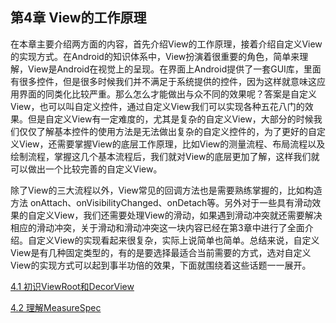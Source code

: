 ## 第4章 View的工作原理

在本章主要介绍两方面的内容，首先介绍View的工作原理，接着介绍自定义View的实现方式。在Android的知识体系中，View扮演着很重要的角色，简单来理解，View是Android在视觉上的呈现。在界面上Android提供了一套GUI库，里面有很多控件，但是很多时候我们并不满足于系统提供的控件，因为这样就意味这应用界面的同类化比较严重。那么怎么才能做出与众不同的效果呢？答案是自定义View，也可以叫自定义控件，通过自定义View我们可以实现各种五花八门的效果。但是自定义View有一定难度的，尤其是复杂的自定义View，大部分的时候我们仅仅了解基本控件的使用方法是无法做出复杂的自定义控件的，为了更好的自定义View，还需要掌握View的底层工作原理，比如View的测量流程、布局流程以及绘制流程，掌握这几个基本流程后，我们就对View的底层更加了解，这样我们就可以做出一个比较完善的自定义View。

除了View的三大流程以外，View常见的回调方法也是需要熟练掌握的，比如构造方法
onAttach、onVisibilityChanged、onDetach等。另外对于一些具有滑动效果的自定义View，我们还需要处理View的滑动，如果遇到滑动冲突就还需要解决相应的滑动冲突，关于滑动和滑动冲突这一块内容已经在第3章中进行了全面介绍。自定义View的实现看起来很复杂，实际上说简单也简单。总结来说，自定义View是有几种固定类型的，有的是要选择最适合当前需要的方式，选对自定义View的实现方式可以起到事半功倍的效果，下面就围绕着这些话题一一展开。

[4.1 初识ViewRoot和DecorView](初识ViewRoot和DecorView.md)

[4.2 理解MeasureSpec](理解MeasureSpec.md)